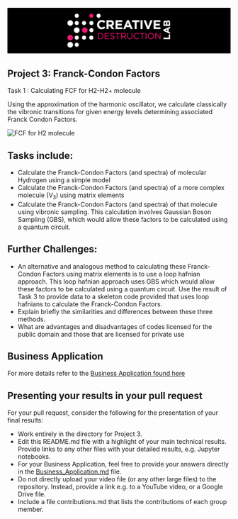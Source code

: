![CDL 2020 Cohort Project](../figures/CDL_logo.jpg)
## Project 3: Franck-Condon Factors

Task 1 : Calculating FCF for H2-H2+ molecule

Using the approximation of the harmonic oscillator, we calculate classically the vibronic transitions for given energy levels determining associated Franck Condon Factors. 

![FCF for H2 molecule](/H2_FCF.png)


## Tasks include:
* Calculate the Franck-Condon Factors (and spectra) of molecular Hydrogen using a simple model
* Calculate the Franck-Condon Factors (and spectra) of a more complex molecule (V<sub>3</sub>) using matrix elements
* Calculate the Franck-Condon Factors (and spectra) of that molecule using vibronic sampling. This calculation involves Gaussian Boson Sampling (GBS), which would allow these factors to be calculated using a quantum circuit.

## Further Challenges:
* An alternative and analogous method to calculating these Franck-Condon Factors using matrix elements is to use a loop hafnian approach. This loop hafnian approach uses GBS which would allow these factors to be calculated using a quantum circuit. Use the result of Task 3 to provide data to a skeleton code provided that uses loop hafnians to calculate the Franck-Condon Factors.
* Explain briefly the similarities and differences between these three methods.
* What are advantages and disadvantages of codes licensed for the public domain and those that are licensed for private use

## Business Application


For more details refer to the [Business Application found here](./Business_Application.md)

## Presenting your results in your pull request
For your pull request, consider the following for the presentation of your final results:
- Work entirely in the directory for Project 3.
- Edit this README.md file with a highlight of your main technical results.  Provide links to any other files with your detailed results, e.g. Jupyter notebooks.
- For your Business Application, feel free to provide your answers directly in the 
[Business_Application.md](./Business_Application.md) file.
- Do not directly upload your video file (or any other large files) to the repository.  Instead, provide a link e.g. to a YouTube video, or a Google Drive file.
- Include a file contributions.md that lists the contributions of each group member.
